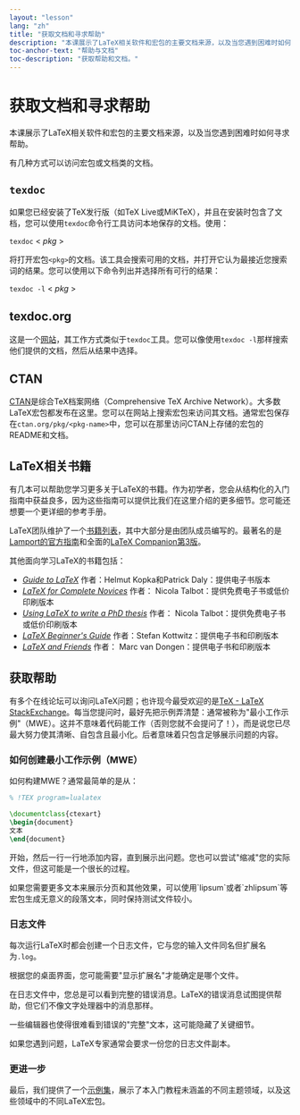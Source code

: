 ```yaml
---
layout: "lesson"
lang: "zh"
title: "获取文档和寻求帮助"
description: "本课展示了LaTeX相关软件和宏包的主要文档来源，以及当您遇到困难时如何寻求帮助。"
toc-anchor-text: "帮助与文档"
toc-description: "获取帮助和文档。"
---
```


# 获取文档和寻求帮助

<span
  class="summary">本课展示了LaTeX相关软件和宏包的主要文档来源，以及当您遇到困难时如何寻求帮助。</span>

有几种方式可以访问宏包或文档类的文档。

## `texdoc`

如果您已经安装了TeX发行版（如TeX Live或MiKTeX），并且在安装时包含了文档，您可以使用`texdoc`命令行工具访问本地保存的文档。使用：

`texdoc` < _pkg_ >

将打开宏包`<pkg>`的文档。该工具会搜索可用的文档，并打开它认为最接近您搜索词的结果。您可以使用以下命令列出并选择所有可行的结果：

`texdoc -l` < _pkg_ >

## texdoc.org

这是一个[网站](https://texdoc.org/)，其工作方式类似于`texdoc`工具。您可以像使用`texdoc -l`那样搜索他们提供的文档，然后从结果中选择。

## CTAN

[CTAN](https://www.ctan.org)是综合TeX档案网络（Comprehensive TeX Archive Network）。大多数LaTeX宏包都发布在这里。您可以在网站上搜索宏包来访问其文档。通常宏包保存在`ctan.org/pkg/<pkg-name>`中，您可以在那里访问CTAN上存储的宏包的README和文档。

## LaTeX相关书籍

有几本可以帮助您学习更多关于LaTeX的书籍。作为初学者，您会从结构化的入门指南中获益良多，因为这些指南可以提供比我们在这里介绍的更多细节。您可能还想要一个更详细的参考手册。

LaTeX团队维护了一个[书籍列表](https://www.latex-project.org/help/books/)，其中大部分是由团队成员编写的。最著名的是[Lamport的官方指南](https://www.informit.com/store/latex-a-document-preparation-system-9780201529838)和全面的[LaTeX Companion第3版](https://www.informit.com/store/latex-companion-parts-i-ii-3rd-edition-9780138166489)。

其他面向学习LaTeX的书籍包括：

- [_Guide to
  LaTeX_](https://www.informit.com/store/guide-to-latex-9780132651714) 作者：Helmut
  Kopka和Patrick Daly：提供电子书版本
- [_LaTeX for Complete Novices_](https://www.dickimaw-books.com/latex/novices/) 作者：
  Nicola Talbot：提供免费电子书或低价印刷版本
- [_Using LaTeX to write a PhD
  thesis_](https://www.dickimaw-books.com/latex/thesis/) 作者：
  Nicola Talbot：提供免费电子书或低价印刷版本
- [_LaTeX Beginner's Guide_](https://www.packtpub.com/gb/hardware-and-creative/latex-beginners-guide)
  作者：Stefan Kottwitz：提供电子书和印刷版本
- [_LaTeX and Friends_](https://www.springer.com/gp/book/9783642238154) 作者：
  Marc van Dongen：提供电子书和印刷版本

## 获取帮助

有多个在线论坛可以询问LaTeX问题；也许现今最受欢迎的是[TeX - LaTeX StackExchange](https://tex.stackexchange.com)。每当您提问时，最好先把示例弄清楚：通常被称为"最小工作示例"（MWE）。这并不意味着代码能工作（否则您就不会提问了！），而是说您已尽最大努力使其清晰、自包含且最小化。后者意味着只包含足够展示问题的内容。

### 如何创建最小工作示例（MWE）

如何构建MWE？通常最简单的是从：

```latex
% !TEX program=lualatex

\documentclass{ctexart}
\begin{document}
文本
\end{document}
```

开始，然后一行一行地添加内容，直到展示出问题。您也可以尝试"缩减"您的实际文件，但这可能是一个很长的过程。

<p 
  class="hint">如果您需要更多文本来展示分页和其他效果，可以使用`lipsum`或者`zhlipsum`等宏包生成无意义的段落文本，同时保持测试文件较小。</p>

### 日志文件

每次运行LaTeX时都会创建一个日志文件，它与您的输入文件同名但扩展名为`.log`。

<p 
  class="hint">根据您的桌面界面，您可能需要"显示扩展名"才能确定是哪个文件。</p>

在日志文件中，您总是可以看到完整的错误消息。LaTeX的错误消息试图提供帮助，但它们不像文字处理器中的消息那样。

<p 
  class="hint">一些编辑器也使得很难看到错误的"完整"文本，这可能隐藏了关键细节。</p>

如果您遇到问题，LaTeX专家通常会要求一份您的日志文件副本。

### 更进一步

最后，我们提供了一个[示例集](./extra-01)，展示了本入门教程未涵盖的不同主题领域，以及这些领域中的不同LaTeX宏包。
